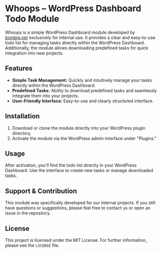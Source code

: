 # Whoops – WordPress Dashboard Todo Module

Whoops is a simple WordPress Dashboard module developed by [bombig.net](https://bombig.net) exclusively for internal use. It provides a clear and easy-to-use todo list for managing tasks directly within the WordPress Dashboard. Additionally, the module allows downloading predefined tasks for quick integration into new projects.

## Features

- **Simple Task Management:** Quickly and intuitively manage your tasks directly within the WordPress Dashboard.
- **Predefined Tasks:** Ability to download predefined tasks and seamlessly integrate them into your projects.
- **User-Friendly Interface:** Easy-to-use and clearly structured interface.

## Installation

1. Download or clone the module directly into your WordPress plugin directory.
2. Activate the module via the WordPress admin interface under "Plugins."

## Usage

After activation, you'll find the todo list directly in your WordPress Dashboard. Use the interface to create new tasks or manage downloaded tasks.

## Support & Contribution

This module was specifically developed for our internal projects. If you still have questions or suggestions, please feel free to contact us or open an issue in the repository.

## License

This project is licensed under the MIT License. For further information, please see the `LICENSE` file.

